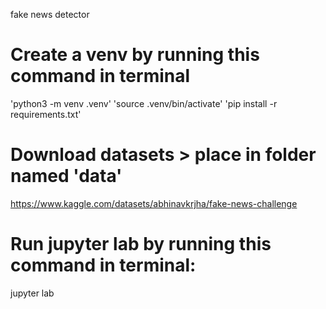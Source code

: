 fake news detector

# Create a venv by running this command in terminal
'python3 -m venv .venv'
'source .venv/bin/activate'
'pip install -r requirements.txt'

# Download datasets > place in folder named 'data'
https://www.kaggle.com/datasets/abhinavkrjha/fake-news-challenge

# Run jupyter lab by running this command in terminal:
jupyter lab